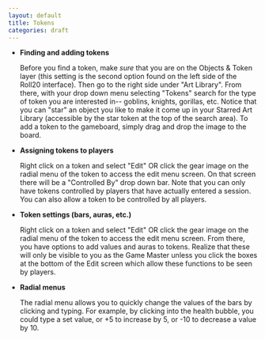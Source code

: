 ```yaml
---
layout: default
title: Tokens
categories: draft
---
```


* __Finding and adding tokens__

  Before you find a token, make _sure_ that you are on the Objects & Token layer (this setting is the second option found on the left side of the Roll20 interface).  Then go to the right side under "Art Library".  From there, with your drop down menu selecting "Tokens" search  for the type of token you are interested in-- goblins, knights, gorillas, etc.  Notice that you can "star" an object you like to make it come up in your Starred Art Library (accessible by the star token at the top of the search area).  To add a token to the gameboard, simply drag and drop the image to the board.

* __Assigning tokens to players__

  Right click on a token and select "Edit" OR click the gear image on the radial menu of the token to access the edit menu screen.  On that screen there will be a "Controlled By" drop down bar.  Note that you can only have tokens controlled by players that have actually entered a session.  You can also allow a token to be controlled by all players.

* __Token settings (bars, auras, etc.)__

  Right click on a token and select "Edit" OR click the gear image on the radial menu of the token to access the edit menu screen.  From there, you have options to add values and auras to tokens.  Realize that these will only be visible to you as the Game Master unless you click the boxes at the bottom of the Edit screen which allow these functions to be seen by players.  

* __Radial menus__

  The radial menu allows you to quickly change the values of the bars by clicking and typing. For example, by clicking into the health bubble, you could type a set value, or +5 to increase by 5, or -10 to decrease a value by 10. 